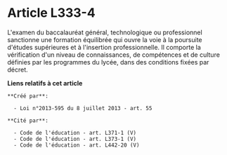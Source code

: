 # Article L333-4

L'examen  du baccalauréat général, technologique ou professionnel sanctionne une  formation équilibrée qui ouvre la voie à la
poursuite d'études  supérieures et à l'insertion professionnelle. Il comporte la  vérification d'un niveau de connaissances,
de compétences et de culture  définies par les programmes du lycée, dans des conditions fixées par  décret.

**Liens relatifs à cet article**

	**Créé par**:

	  - Loi n°2013-595 du 8 juillet 2013 - art. 55

	**Cité par**:

	  - Code de l'éducation - art. L371-1 (V)
	  - Code de l'éducation - art. L373-1 (V)
	  - Code de l'éducation - art. L442-20 (V)
